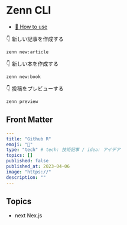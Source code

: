 # Zenn CLI

* [📘 How to use](https://zenn.dev/zenn/articles/zenn-cli-guide)

👇  新しい記事を作成する
```
zenn new:article
```
👇  新しい本を作成する
```
zenn new:book
```
👇  投稿をプレビューする
```
zenn preview
```

## Front Matter
```yml
---
title: "Github R"
emoji: "💨"
type: "tech" # tech: 技術記事 / idea: アイデア
topics: []
published: false
published_at: 2023-04-06
image: "https://"
description: ""
---
```

## Topics
- next Nex.js 
